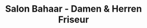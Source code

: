 ---
title: "Salon Bahaar - Damen & Herren Friseur"
url: /sulzbach-taunus/salon-bahaar-damen-und-herren-friseur/
shop: Friseur
---